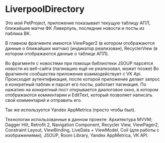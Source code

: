 # LiverpoolDirectory

Это мой PetProject, приложение показывает текущую таблицу АПЛ, ближайшие матчи ФК Ливерпуль, последние новости и посты из паблика ВК. 

В главном фрагменте имеются ViewPager2 (в котором отображаются данные о ближайших матчах) (индикатор реализован), RecyclerView (в котором отображаются данные о таблице АПЛ).

Во фрагменте с новостями при помощи библиотеки JSOUP парсятся новости из веб-сайта (пагинацию ещё не реализовал, может позже)
Во фрагменте сообщества приложение взаимодействует с VK Api. Происходит аутентификация, после которой приложение делает запрос в конкретный паблик и парсит его посты, работает пагинация. По нажатию на конкретный пост открывается диалоговое окно, в котором отображаются комментарии и EditText, который позволяет написать свой комментарий и отправить его.

Так же используется Yandex AppMetrica (просто чтобы был).

Технологии использованные в данном проекте:
Архитектура MVVM;
Dagger Hilt,
Retrofit 2,
Navigation Component,
Recycler View,
ViewPager2,
Constraint Layout,
ViewBinding,
LiveData + ViewModel,
Coil (для работы с изображениями),
JSOUP,
Room Library,
Yandex AppMetrica,
VK API.
